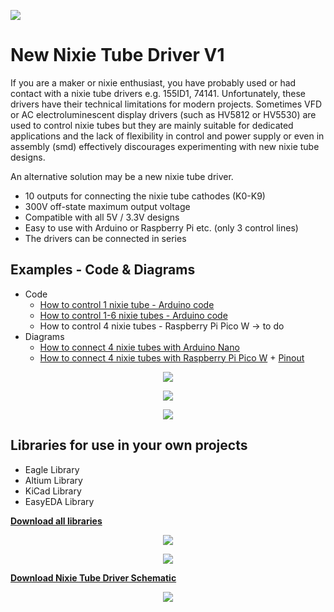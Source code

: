 <a href="https://www.buymeacoffee.com/marcinsaj"><img src="https://img.buymeacoffee.com/button-api/?text=Buy me a coffee&emoji=&slug=marcinsaj&button_colour=75b8fa&font_colour=000000&font_family=Lato&outline_colour=000000&coffee_colour=FFDD00" /></a>

# New Nixie Tube Driver V1
If you are a maker or nixie enthusiast, you have probably used or had contact with a nixie tube drivers e.g. 155ID1, 74141. Unfortunately, these drivers have their technical limitations for modern projects. Sometimes VFD or AC electroluminescent display drivers (such as HV5812 or HV5530) are used to control nixie tubes but they are mainly suitable for dedicated applications and the lack of flexibility in control and power supply or even in assembly (smd) effectively discourages experimenting with new nixie tube designs.

An alternative solution may be a new nixie tube driver.
* 10 outputs for connecting the nixie tube cathodes (K0-K9)
* 300V off-state maximum output voltage
* Compatible with all 5V / 3.3V designs
* Easy to use with Arduino or Raspberry Pi etc. (only 3 control lines)
* The drivers can be connected in series

## Examples - Code & Diagrams
- Code
  - [How to control 1 nixie tube - Arduino code](https://github.com/marcinsaj/Nixie-Tube-Driver/blob/master/example/Nixie-Tube-Driver-Example-1.ino)
  - [How to control 1-6 nixie tubes - Arduino code](https://github.com/marcinsaj/Nixie-Tube-Driver/blob/master/example/Nixie-Tube-Driver-Example-2.ino)
  - How to control 4 nixie tubes - Raspberry Pi Pico W -> to do
- Diagrams
  - [How to connect 4 nixie tubes with Arduino Nano](https://github.com/marcinsaj/Nixie-Tube-Driver/raw/master/datasheet/How-To-Control-4-Nixie-Tubes-Arduino-Nano.pdf)
  - [How to connect 4 nixie tubes with Raspberry Pi Pico W](https://github.com/marcinsaj/Nixie-Tube-Driver/raw/master/datasheet/How-To-Control-4-Nixie-Tubes-Raspberry-Pi-Pico-W.pdf) + [Pinout](https://github.com/marcinsaj/Nixie-Tube-Driver/raw/master/datasheet/Raspberry-Pi-Pico-W-Pinout.pdf)


<p align="center"><img src="https://github.com/marcinsaj/Nixie-Tube-Driver/blob/master/extras/nixie-tube-driver-cover.jpg"></p>
<p align="center"><img src="https://github.com/marcinsaj/Nixie-Tube-Driver/blob/master/extras/nixie-tube-driver.jpg"></p>
<p align="center"><img src="https://github.com/marcinsaj/Nixie-Tube-Driver/blob/master/extras/nixie-tube-driver-diagram.jpg"></p>

## Libraries for use in your own projects
* Eagle Library
* Altium Library
* KiCad Library
* EasyEDA Library

**<a href="https://github.com/marcinsaj/Nixie-Tube-Driver/raw/master/library/Library-Eagle-Altium-KiCad-EasyEDA.zip" download="Library - Eagle Altium KiCad EasyEDA ">Download all libraries</a>**

<p align="center"><img src="https://github.com/marcinsaj/Nixie-Tube-Driver/blob/master/extras/nixie-tube-driver-library.jpg"></p>


<p align="center"><img src="https://github.com/marcinsaj/Nixie-Tube-Driver/blob/master/extras/nixie-tube-driver-schematic.png"></p>

**<a href="https://github.com/marcinsaj/Nixie-Tube-Driver/raw/master/datasheet/Nixie-Tube-Driver-Schematic.pdf">Download Nixie Tube Driver Schematic</a>**
<p align="center"><img src="https://github.com/marcinsaj/Nixie-Tube-Driver/blob/master/extras/nixie-tube-driver-pcb.jpg"></p>
